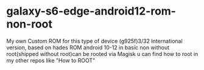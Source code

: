 # galaxy-s6-edge-android12-rom-non-root
My own Custom ROM for this type of device (g925f)3/32 International version, based on hades ROM android 10-12 in basic non without root(shipped without root)can be rooted via Magisk u can find how to root in my other repos like "How to ROOT"

